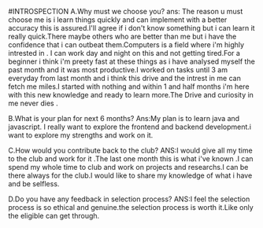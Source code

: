 #INTROSPECTION
A.Why must we choose you?
ans: The reason u must choose me is i learn things quickly and can implement with a better accuracy this is assured.I'll agree if i don't know something but i can learn it really quick.There maybe others who are better than me but i have the confidence that i can outbeat them.Computers is a field where i'm highly intrested in . I can work day and night on this and not getting tired.For a beginner i think i'm preety fast at these things as i have analysed myself the past month and it was most productive.I worked on tasks until 3 am everyday from last month and i think this drive and the intrest in me can fetch me miles.I started with nothing and within 1 and half months i'm here with this new knowledge and ready to learn more.The Drive and curiosity in me never dies .


B.What is your plan for next 6 months?
Ans:My plan is to learn java and javascript. I really want to explore the frontend and backend development.i want to explore my strengths and work on it.

C.How would you contribute back to the club?
ANS:I would give all my time to the club and work for it .The last one month this is what i've known .I can spend my whole time to club and work on projects and researchs.I can be there always for the club.I would like to share my knowledge of what i have and be selfless.

D.Do you have any feedback in selection process?
ANS:I feel the selection process is so ethical and genuine.the selection process is worth it.Like only the eligible can get through.
